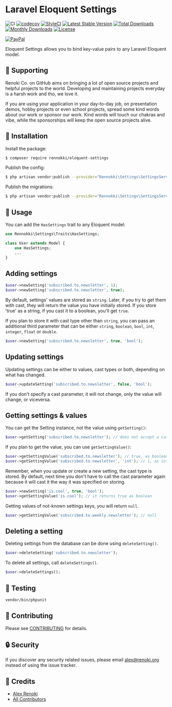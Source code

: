 Laravel Eloquent Settings
=========================

![CI](https://github.com/renoki-co/eloquent-settings/workflows/CI/badge.svg?branch=master)
[![codecov](https://codecov.io/gh/renoki-co/eloquent-settings/branch/master/graph/badge.svg)](https://codecov.io/gh/renoki-co/eloquent-settings/branch/master)
[![StyleCI](https://github.styleci.io/repos/135289030/shield?branch=master)](https://github.styleci.io/repos/135289030)
[![Latest Stable Version](https://poser.pugx.org/rennokki/eloquent-settings/v/stable)](https://packagist.org/packages/rennokki/eloquent-settings)
[![Total Downloads](https://poser.pugx.org/rennokki/eloquent-settings/downloads)](https://packagist.org/packages/rennokki/eloquent-settings)
[![Monthly Downloads](https://poser.pugx.org/rennokki/eloquent-settings/d/monthly)](https://packagist.org/packages/rennokki/eloquent-settings)
[![License](https://poser.pugx.org/rennokki/eloquent-settings/license)](https://packagist.org/packages/rennokki/eloquent-settings)

[![PayPal](https://img.shields.io/badge/PayPal-donate-blue.svg)](https://paypal.me/rennokki)

Eloquent Settings allows you to bind key-value pairs to any Laravel Eloquent model.

## 🤝 Supporting

Renoki Co. on GitHub aims on bringing a lot of open source projects and helpful projects to the world. Developing and maintaining projects everyday is a harsh work and tho, we love it.

If you are using your application in your day-to-day job, on presentation demos, hobby projects or even school projects, spread some kind words about our work or sponsor our work. Kind words will touch our chakras and vibe, while the sponsorships will keep the open source projects alive.

## 🚀 Installation

Install the package:

```bash
$ composer require rennokki/eloquent-settings
```

Publish the config:

```bash
$ php artisan vendor:publish --provider="Rennokki\Settings\SettingsServiceProvider" --tag="config"
```

Publish the migrations:

```bash
$ php artisan vendor:publish --provider="Rennokki\Settings\SettingsServiceProvider" --tag="migrations"
```

## 🙌 Usage

You can add the `HasSettings` trait to any Eloquent model:

```php
use Rennokki\Settings\Traits\HasSettings;

class User extends Model {
    use HasSettings;
    ...
}
```

## Adding settings

```php
$user->newSetting('subscribed.to.newsletter', 1);
$user->newSetting('subscribed.to.newsletter', true);
```

By default, settings' values are stored as `string`. Later, if you try to get them with cast, they will return the value you have initially stored.
If you store 'true' as a string, if you cast it to a boolean, you'll get `true`.

If you plan to store it with cast type other than `string`, you can pass an additional third parameter that can be either `string`, `boolean`, `bool`, `int`, `integer`, `float` or `double`.

```php
$user->newSetting('subscribed.to.newsletter', true, 'bool');
```

## Updating settings

Updating settings can be either to values, cast types or both, depending on what has changed.

```php
$user->updateSetting('subscribed.to.newsletter', false, 'bool');
```

If you don't specify a cast parameter, it will not change, only the value will change, or viceversa.

## Getting settings & values

You can get the Setting instance, not the value using `getSetting()`:

```php
$user->getSetting('subscribed.to.newsletter'); // does not accept a cast
```

If you plan to get the value, you can use `getSettingValue()`:

```php
$user->getSettingValue('subscribed.to.newsletter'); // true, as boolean
$user->getSettingValue('subscribed.to.newsletter', 'int'); // 1, as integer
```

Remember, when you update or create a new setting, the cast type is stored. By default, next time you don't have to call the cast parameter again because it will cast it the way it was specified on storing.

```php
$user->newSetting('is.cool', true, 'bool');
$user->getSettingValue('is.cool'); // it returns true as boolean
```

Getting values of not-known settings keys, you will return `null`.

```php
$user->getSettingValue('subscribed.to.weekly.newsletter'); // null
```

## Deleting a setting

Deleting settings from the database can be done using `deleteSetting()`.

```php
$user->deleteSetting('subscribed.to.newsletter');
```

To delete all settings, call `deleteSettings()`.

```php
$user->deleteSettings();
```

## 🐛 Testing

``` bash
vendor/bin/phpunit
```

## 🤝 Contributing

Please see [CONTRIBUTING](CONTRIBUTING.md) for details.

## 🔒  Security

If you discover any security related issues, please email alex@renoki.org instead of using the issue tracker.

## 🎉 Credits

- [Alex Renoki](https://github.com/rennokki)
- [All Contributors](../../contributors)
